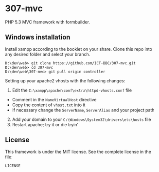 307-mvc
=======

PHP 5.3 MVC framework with formbuilder.

Windows installation
--------------------

Install xampp according to the booklet on your share. Clone this repo into any desired folder and select your branch.

    D:\dev\web> git clone https://github.com/ICT-BBC/307-mvc.git
    D:\dev\web> cd 307-mvc
    D:\dev\web\307-mvc> git pull origin controller

Setting up your apache2 vhosts with the following changes:

1. Edit the `C:\xampp\apache\conf\extra\httpd-vhosts.conf` file
  * Comment in the `NameVirtualHost` directive
  * Copy the content of `vhost.txt` into it
  * If necessary change the `ServerName`, `ServerAlias` and your project path
2. Add your domain to your `C:\Windows\System32\drivers\etc\hosts` file
3. Restart apache; try it or die tryin'

License
-------

This framework is under the MIT license. See the complete license in the file:

    LICENSE
